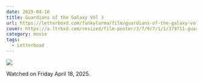 ```yaml
---
date: 2025-04-18
title: Guardians of the Galaxy Vol 3
url: https://letterboxd.com/funkylarma/film/guardians-of-the-galaxy-vol-3/
cover: https://a.ltrbxd.com/resized/film-poster/3/7/9/7/1/1/379711-guardians-of-the-galaxy-volume-3-0-600-0-900-crop.jpg?v=bd023e472c
category: movie
tags:
  - Letterboxd
---
```


![](https://a.ltrbxd.com/resized/film-poster/3/7/9/7/1/1/379711-guardians-of-the-galaxy-volume-3-0-600-0-900-crop.jpg?v=bd023e472c)

Watched on Friday April 18, 2025.

